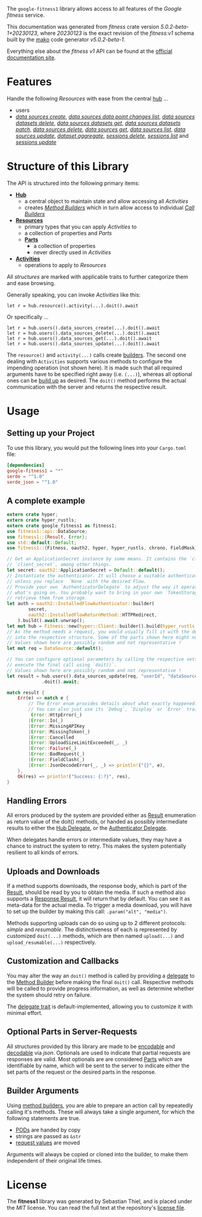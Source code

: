 <!---
DO NOT EDIT !
This file was generated automatically from 'src/generator/templates/api/README.md.mako'
DO NOT EDIT !
-->
The `google-fitness1` library allows access to all features of the *Google fitness* service.

This documentation was generated from *fitness* crate version *5.0.2-beta-1+20230123*, where *20230123* is the exact revision of the *fitness:v1* schema built by the [mako](http://www.makotemplates.org/) code generator *v5.0.2-beta-1*.

Everything else about the *fitness* *v1* API can be found at the
[official documentation site](https://developers.google.com/fit/rest/v1/get-started).
# Features

Handle the following *Resources* with ease from the central [hub](https://docs.rs/google-fitness1/5.0.2-beta-1+20230123/google_fitness1/Fitness) ... 

* users
 * [*data sources create*](https://docs.rs/google-fitness1/5.0.2-beta-1+20230123/google_fitness1/api::UserDataSourceCreateCall), [*data sources data point changes list*](https://docs.rs/google-fitness1/5.0.2-beta-1+20230123/google_fitness1/api::UserDataSourceDataPointChangeListCall), [*data sources datasets delete*](https://docs.rs/google-fitness1/5.0.2-beta-1+20230123/google_fitness1/api::UserDataSourceDatasetDeleteCall), [*data sources datasets get*](https://docs.rs/google-fitness1/5.0.2-beta-1+20230123/google_fitness1/api::UserDataSourceDatasetGetCall), [*data sources datasets patch*](https://docs.rs/google-fitness1/5.0.2-beta-1+20230123/google_fitness1/api::UserDataSourceDatasetPatchCall), [*data sources delete*](https://docs.rs/google-fitness1/5.0.2-beta-1+20230123/google_fitness1/api::UserDataSourceDeleteCall), [*data sources get*](https://docs.rs/google-fitness1/5.0.2-beta-1+20230123/google_fitness1/api::UserDataSourceGetCall), [*data sources list*](https://docs.rs/google-fitness1/5.0.2-beta-1+20230123/google_fitness1/api::UserDataSourceListCall), [*data sources update*](https://docs.rs/google-fitness1/5.0.2-beta-1+20230123/google_fitness1/api::UserDataSourceUpdateCall), [*dataset aggregate*](https://docs.rs/google-fitness1/5.0.2-beta-1+20230123/google_fitness1/api::UserDatasetAggregateCall), [*sessions delete*](https://docs.rs/google-fitness1/5.0.2-beta-1+20230123/google_fitness1/api::UserSessionDeleteCall), [*sessions list*](https://docs.rs/google-fitness1/5.0.2-beta-1+20230123/google_fitness1/api::UserSessionListCall) and [*sessions update*](https://docs.rs/google-fitness1/5.0.2-beta-1+20230123/google_fitness1/api::UserSessionUpdateCall)




# Structure of this Library

The API is structured into the following primary items:

* **[Hub](https://docs.rs/google-fitness1/5.0.2-beta-1+20230123/google_fitness1/Fitness)**
    * a central object to maintain state and allow accessing all *Activities*
    * creates [*Method Builders*](https://docs.rs/google-fitness1/5.0.2-beta-1+20230123/google_fitness1/client::MethodsBuilder) which in turn
      allow access to individual [*Call Builders*](https://docs.rs/google-fitness1/5.0.2-beta-1+20230123/google_fitness1/client::CallBuilder)
* **[Resources](https://docs.rs/google-fitness1/5.0.2-beta-1+20230123/google_fitness1/client::Resource)**
    * primary types that you can apply *Activities* to
    * a collection of properties and *Parts*
    * **[Parts](https://docs.rs/google-fitness1/5.0.2-beta-1+20230123/google_fitness1/client::Part)**
        * a collection of properties
        * never directly used in *Activities*
* **[Activities](https://docs.rs/google-fitness1/5.0.2-beta-1+20230123/google_fitness1/client::CallBuilder)**
    * operations to apply to *Resources*

All *structures* are marked with applicable traits to further categorize them and ease browsing.

Generally speaking, you can invoke *Activities* like this:

```Rust,ignore
let r = hub.resource().activity(...).doit().await
```

Or specifically ...

```ignore
let r = hub.users().data_sources_create(...).doit().await
let r = hub.users().data_sources_delete(...).doit().await
let r = hub.users().data_sources_get(...).doit().await
let r = hub.users().data_sources_update(...).doit().await
```

The `resource()` and `activity(...)` calls create [builders][builder-pattern]. The second one dealing with `Activities` 
supports various methods to configure the impending operation (not shown here). It is made such that all required arguments have to be 
specified right away (i.e. `(...)`), whereas all optional ones can be [build up][builder-pattern] as desired.
The `doit()` method performs the actual communication with the server and returns the respective result.

# Usage

## Setting up your Project

To use this library, you would put the following lines into your `Cargo.toml` file:

```toml
[dependencies]
google-fitness1 = "*"
serde = "^1.0"
serde_json = "^1.0"
```

## A complete example

```Rust
extern crate hyper;
extern crate hyper_rustls;
extern crate google_fitness1 as fitness1;
use fitness1::api::DataSource;
use fitness1::{Result, Error};
use std::default::Default;
use fitness1::{Fitness, oauth2, hyper, hyper_rustls, chrono, FieldMask};

// Get an ApplicationSecret instance by some means. It contains the `client_id` and 
// `client_secret`, among other things.
let secret: oauth2::ApplicationSecret = Default::default();
// Instantiate the authenticator. It will choose a suitable authentication flow for you, 
// unless you replace  `None` with the desired Flow.
// Provide your own `AuthenticatorDelegate` to adjust the way it operates and get feedback about 
// what's going on. You probably want to bring in your own `TokenStorage` to persist tokens and
// retrieve them from storage.
let auth = oauth2::InstalledFlowAuthenticator::builder(
        secret,
        oauth2::InstalledFlowReturnMethod::HTTPRedirect,
    ).build().await.unwrap();
let mut hub = Fitness::new(hyper::Client::builder().build(hyper_rustls::HttpsConnectorBuilder::new().with_native_roots().https_or_http().enable_http1().enable_http2().build()), auth);
// As the method needs a request, you would usually fill it with the desired information
// into the respective structure. Some of the parts shown here might not be applicable !
// Values shown here are possibly random and not representative !
let mut req = DataSource::default();

// You can configure optional parameters by calling the respective setters at will, and
// execute the final call using `doit()`.
// Values shown here are possibly random and not representative !
let result = hub.users().data_sources_update(req, "userId", "dataSourceId")
             .doit().await;

match result {
    Err(e) => match e {
        // The Error enum provides details about what exactly happened.
        // You can also just use its `Debug`, `Display` or `Error` traits
         Error::HttpError(_)
        |Error::Io(_)
        |Error::MissingAPIKey
        |Error::MissingToken(_)
        |Error::Cancelled
        |Error::UploadSizeLimitExceeded(_, _)
        |Error::Failure(_)
        |Error::BadRequest(_)
        |Error::FieldClash(_)
        |Error::JsonDecodeError(_, _) => println!("{}", e),
    },
    Ok(res) => println!("Success: {:?}", res),
}

```
## Handling Errors

All errors produced by the system are provided either as [Result](https://docs.rs/google-fitness1/5.0.2-beta-1+20230123/google_fitness1/client::Result) enumeration as return value of
the doit() methods, or handed as possibly intermediate results to either the 
[Hub Delegate](https://docs.rs/google-fitness1/5.0.2-beta-1+20230123/google_fitness1/client::Delegate), or the [Authenticator Delegate](https://docs.rs/yup-oauth2/*/yup_oauth2/trait.AuthenticatorDelegate.html).

When delegates handle errors or intermediate values, they may have a chance to instruct the system to retry. This 
makes the system potentially resilient to all kinds of errors.

## Uploads and Downloads
If a method supports downloads, the response body, which is part of the [Result](https://docs.rs/google-fitness1/5.0.2-beta-1+20230123/google_fitness1/client::Result), should be
read by you to obtain the media.
If such a method also supports a [Response Result](https://docs.rs/google-fitness1/5.0.2-beta-1+20230123/google_fitness1/client::ResponseResult), it will return that by default.
You can see it as meta-data for the actual media. To trigger a media download, you will have to set up the builder by making
this call: `.param("alt", "media")`.

Methods supporting uploads can do so using up to 2 different protocols: 
*simple* and *resumable*. The distinctiveness of each is represented by customized 
`doit(...)` methods, which are then named `upload(...)` and `upload_resumable(...)` respectively.

## Customization and Callbacks

You may alter the way an `doit()` method is called by providing a [delegate](https://docs.rs/google-fitness1/5.0.2-beta-1+20230123/google_fitness1/client::Delegate) to the 
[Method Builder](https://docs.rs/google-fitness1/5.0.2-beta-1+20230123/google_fitness1/client::CallBuilder) before making the final `doit()` call. 
Respective methods will be called to provide progress information, as well as determine whether the system should 
retry on failure.

The [delegate trait](https://docs.rs/google-fitness1/5.0.2-beta-1+20230123/google_fitness1/client::Delegate) is default-implemented, allowing you to customize it with minimal effort.

## Optional Parts in Server-Requests

All structures provided by this library are made to be [encodable](https://docs.rs/google-fitness1/5.0.2-beta-1+20230123/google_fitness1/client::RequestValue) and 
[decodable](https://docs.rs/google-fitness1/5.0.2-beta-1+20230123/google_fitness1/client::ResponseResult) via *json*. Optionals are used to indicate that partial requests are responses 
are valid.
Most optionals are are considered [Parts](https://docs.rs/google-fitness1/5.0.2-beta-1+20230123/google_fitness1/client::Part) which are identifiable by name, which will be sent to 
the server to indicate either the set parts of the request or the desired parts in the response.

## Builder Arguments

Using [method builders](https://docs.rs/google-fitness1/5.0.2-beta-1+20230123/google_fitness1/client::CallBuilder), you are able to prepare an action call by repeatedly calling it's methods.
These will always take a single argument, for which the following statements are true.

* [PODs][wiki-pod] are handed by copy
* strings are passed as `&str`
* [request values](https://docs.rs/google-fitness1/5.0.2-beta-1+20230123/google_fitness1/client::RequestValue) are moved

Arguments will always be copied or cloned into the builder, to make them independent of their original life times.

[wiki-pod]: http://en.wikipedia.org/wiki/Plain_old_data_structure
[builder-pattern]: http://en.wikipedia.org/wiki/Builder_pattern
[google-go-api]: https://github.com/google/google-api-go-client

# License
The **fitness1** library was generated by Sebastian Thiel, and is placed 
under the *MIT* license.
You can read the full text at the repository's [license file][repo-license].

[repo-license]: https://github.com/Byron/google-apis-rsblob/main/LICENSE.md

